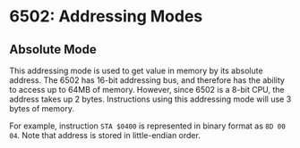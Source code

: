 # 6502: Addressing Modes

## Absolute Mode

This addressing mode is used to get value in memory by its absolute address.
The 6502 has 16-bit addressing bus, and therefore has the ability to access up to 64MB of memory. However, since 6502 is a 8-bit CPU, the address takes up 2 bytes.
Instructions using this addressing mode will use 3 bytes of memory.

For example, instruction `STA $0400` is represented in binary format as `8D 00 04`. Note that address is stored in little-endian order.
